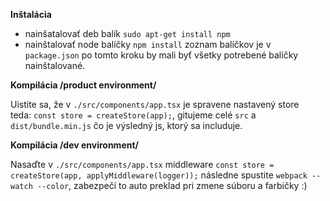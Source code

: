 **Inštalácia**

  * nainšatalovať deb balík `sudo apt-get install npm`
  * nainštalovať node balíčky `npm install` zoznam balíčkov je v `package.json`
  po tomto kroku by mali byť všetky potrebené balíčky nainštalované. 
  
**Kompilácia /product environment/**

Uistite sa, že v `./src/components/app.tsx` je spravene nastavený store         
teda: `const store = createStore(app);`,
gitujeme celé `src` a `dist/bundle.min.js` čo je výsledný js, ktorý sa includuje.


**Kompilácia /dev environment/**
                                                                         
Nasaďte v `./src/components/app.tsx` middleware `const store = createStore(app, applyMiddleware(logger));`
následne spustite `webpack --watch --color`, zabezpečí to auto preklad pri zmene súboru a farbičky :)
                                                         
